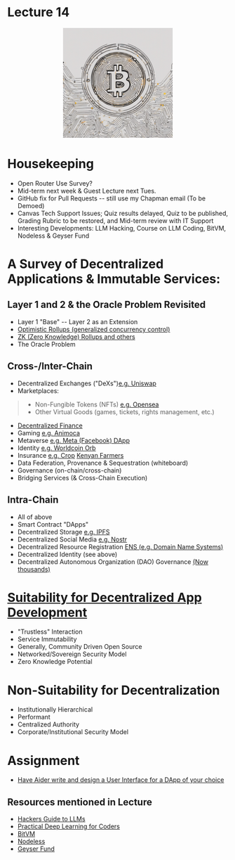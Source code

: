 # Lecture 14

<div align="center">
  <img src="./sea_of_Bitcoin..png" width="250" height="250" />
</div>

# Housekeeping

- Open Router Use Survey?
- Mid-term next week & Guest Lecture next Tues. 
- GitHub fix for Pull Requests -- still use my Chapman email (To be Demoed)
- Canvas Tech Support Issues; Quiz results delayed, Quiz to be published, Grading Rubric to be restored, and Mid-term review with IT Support
- Interesting Developments: LLM Hacking, Course on LLM Coding, BitVM, Nodeless & Geyser Fund

# A Survey of Decentralized Applications & Immutable Services:

## Layer 1 and 2 & the Oracle Problem Revisited
* Layer 1 "Base" -- Layer 2 as an Extension
* [Optimistic Rollups (generalized concurrency control)](https://en.wikipedia.org/wiki/Optimistic_concurrency_control)
* [ZK (Zero Knowledge) Rollups and others](https://vitalik.ca/general/2021/01/05/rollup.html)
* The Oracle Problem

## Cross-/Inter-Chain
* Decentralized Exchanges ("DeXs")[e.g. Uniswap](https://uniswap.org)
* Marketplaces:
> * Non-Fungible Tokens (NFTs) [e.g. Opensea](https://opensea.com)
> * Other Virtual Goods (games, tickets, rights management, etc.)
* [Decentralized Finance](https://defillama.com/)
* Gaming [e.g. Animoca](https://www.animocabrands.com/primary-game-products)
* Metaverse [e.g. Meta (Facebook) DApp ](https://www.coindesk.com/web3/2023/03/10/facebook-parent-company-meta-exploring-decentralized-app-report/)
* Identity [e.g. Worldcoin Orb](https://www.theguardian.com/technology/2023/jul/28/crypto-firm-wants-to-scan-your-eyeballs-worldcoin-privacy-ai)
* Insurance [e.g. Crop](https://chainlinktoday.com/march-2023-recap-etheriscs-chainlink-powered-crop-insurance-continues-to-scale-in-kenya-pwc-germany-partners-with-chainlink-labs-to-boost-enterprise-blockchain-adoption/) [Kenyan Farmers](https://chainlinktoday.com/additional-7000-kenyan-farmers-protected-by-etheriscs-chainlink-powered-parametric-crop-insurance/)
* Data Federation, Provenance & Sequestration (whiteboard)
* Governance (on-chain/cross-chain)
* Bridging Services (& Cross-Chain Execution)

## Intra-Chain
* All of above
* Smart Contract "DApps"
* Decentralized Storage [e.g. IPFS]()
* Decentralized Social Media [e.g. Nostr]()
* Decentralized Resource Registration [ENS (e.g. Domain Name Systems)]() 
* Decentralized Identity (see above)
* Decentralized Autonomous Organization (DAO) Governance [(Now thousands)]()

# [Suitability for Decentralized App Development](./notes_lec14.md)
- "Trustless" Interaction
- Service Immutability
- Generally, Community Driven Open Source
- Networked/Sovereign Security Model
- Zero Knowledge Potential

# Non-Suitability for Decentralization
- Institutionally Hierarchical
- Performant
- Centralized Authority
- Corporate/Institutional Security Model

# Assignment

* [Have Aider write and design a User Interface for a DApp of your choice](../assignments/12_Oct_2023.md)

## Resources mentioned in Lecture

* [Hackers Guide to LLMs](https://youtu.be/jkrNMKz9pWU?si=xum8ylFxrV9a9dS1) 
* [Practical Deep Learning for Coders](https://course.fast.ai/) 
* [BitVM](https://stephanlivera.com/episode/520/)
* [Nodeless](https://nodeless.io/)
* [Geyser Fund](https://geyser.fund)
